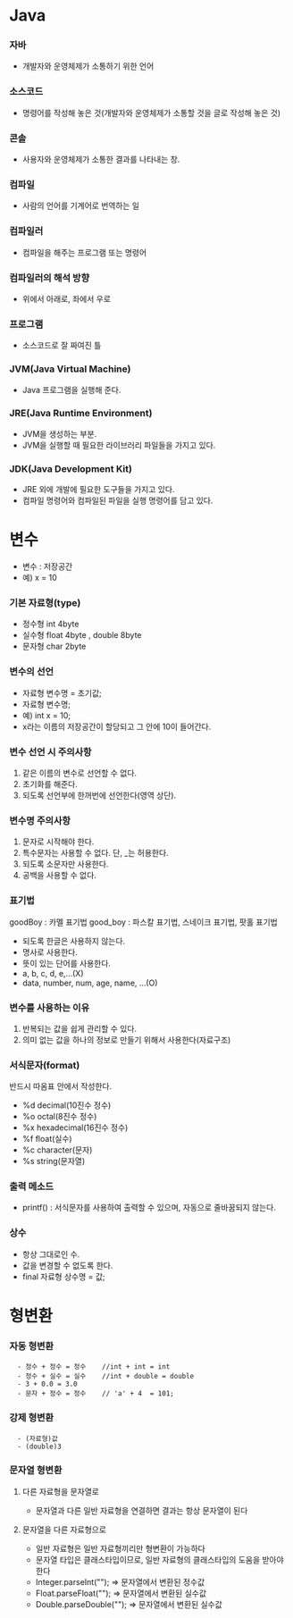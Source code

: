# Java
### 자바
- 개발자와 운영체제가 소통하기 위한 언어

### 소스코드
- 명령어를 작성해 놓은 것(개발자와 운영체제가 소통할 것을 글로 작성해 놓은 것)

### 콘솔
- 사용자와 운영체제가 소통한 결과를 나타내는 창.

### 컴파일
- 사람의 언어를 기계어로 번역하는 일

### 컴파일러
- 컴파일을 해주는 프로그램 또는 명령어

### 컴파일러의 해석 방향
- 위에서 아래로, 좌에서 우로

### 프로그램
- 소스코드로 잘 짜여진 틀

### JVM(Java Virtual Machine)
- Java 프로그램을 실행해 준다.

### JRE(Java Runtime Environment)
- JVM을 생성하는 부분.
- JVM을 실행할 때 필요한 라이브러리 파일들을 가지고 있다.

### JDK(Java Development Kit)
- JRE 외에 개발에 필요한 도구들을 가지고 있다.
- 컴파일 명령어와 컴파일된 파일을 실행 명령어를 담고 있다.

# 변수
- 변수 : 저장공간
- 예) x = 10

### 기본 자료형(type)
 - 정수형   int   4byte
 - 실수형   float   4byte  , double   8byte
 - 문자형   char   2byte

### 변수의 선언
  -  자료형 변수명 = 초기값;
   - 자료형 변수명;
   - 예) int x = 10;
   - x라는 이름의 저장공간이 할당되고 그 안에 10이 들어간다.
   
### 변수 선언 시 주의사항
   1. 같은 이름의 변수로 선언할 수 없다.
   2. 초기화를 해준다.
   3. 되도록 선언부에 한꺼번에 선언한다(영역 상단).
   
### 변수명 주의사항
   1. 문자로 시작해야 한다.
   2. 특수문자는 사용할 수 없다. 단, _는 허용한다.
   3. 되도록 소문자만 사용한다.
   4. 공백을 사용할 수 없다.

### 표기법
   goodBoy : 카멜 표기법
   good_boy : 파스칼 표기법, 스네이크 표기법, 팟홀 표기법

   -  되도록 한글은 사용하지 않는다.
   - 명사로 사용한다.
   - 뜻이 있는 단어를 사용한다.
   - a, b, c, d, e,...(X)
   - data, number, num, age, name, ...(O)
 
 
 ### 변수를 사용하는 이유
   1. 반복되는 값을 쉽게 관리할 수 있다.
   2. 의미 없는 값을 하나의 정보로 만들기 위해서 사용한다(자료구조)
   
 ### 서식문자(format)
   반드시 따옴표 안에서 작성한다.

   - %d   decimal(10진수 정수)
   - %o   octal(8진수 정수)
   - %x   hexadecimal(16진수 정수)
   - %f   float(실수)
   - %c   character(문자)
   - %s   string(문자열)
   
 ### 출력 메소드
   - printf() : 서식문자를 사용하여 출력할 수 있으며, 자동으로 줄바꿈되지 않는다.
   
 ### 상수
   - 항상 그대로인 수.
   - 값을 변경할 수 없도록 한다.
   - final 자료형 상수명 = 값;
   
   
 # 형변환
   ### 자동 형변환
      - 정수 + 정수 = 정수	//int + int = int
      - 정수 + 실수 = 실수	//int + double = double
      - 3 + 0.0 = 3.0
      - 문자 + 정수 = 정수	// 'a' + 4  = 101;

   ### 강제 형변환
      - (자료형)값
      - (double)3

### 문자열 형변환
   1. 다른 자료형을 문자열로
      - 문자열과 다른 일반 자료형을 연결하면 결과는 항상 문자열이 된다

   2. 문자열을 다른 자료형으로
      - 일반 자료형은 일반 자료형끼리만 형변환이 가능하다
      - 문자열 타입은 클래스타입이므로, 일반 자료형의 클래스타입의 도움을 받아야 한다
      - Integer.parseInt(""); => 문자열에서 변환된 정수값
      - Float.parseFloat(""); => 문자열에서 변환된 실수값
      - Double.parseDouble(""); => 문자열에서 변환된 실수값

